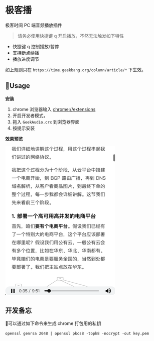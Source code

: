 # 极客播
极客时间 PC 端音频播放插件

>请务必使用快捷键 q 开启播放，不然无法触发如下特性  
* 快捷键 q 控制播放/暂停
* 支持断点续播
* 播放进度调节

如上规则只在 `https://time.geekbang.org/column/article/*` 下生效。  

## Usage
**安装**  
1. chrome 浏览器输入 [chrome://extensions](chrome://extensions)
2. 开启开发者模式，
3. 拖入 `GeekAudio.crx` 到浏览器界面
4. 按提示安装

**效果预览**  

<img src="./asset/preview.png" width="350px">


## 开发备忘
可以通过如下命令来生成 chrome 打包用的私钥  
```shell
openssl genrsa 2048 | openssl pkcs8 -topk8 -nocrypt -out key.pem
```